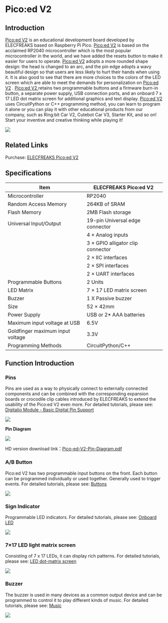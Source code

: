 ﻿---
sidebar_position: 1
sidebar_label: Pico:ed V2
---


# Pico:ed V2

## Introduction
[Pico:ed V2](https://shop.elecfreaks.com/products/elecfreaks-pico-ed-v2?_pos=2&_sid=2a999fcf2&_ss=r) is an educational development board developed by ELECFREAKS based on Raspberry Pi Pico. [Pico:ed V2](https://shop.elecfreaks.com/products/elecfreaks-pico-ed-v2?_pos=2&_sid=2a999fcf2&_ss=r)  is based on the acclaimed RP2040 microcontroller which is the most popular microcontroller in the world, and we have added the resets button to make it easier for users to operate. [Pico:ed V2](https://shop.elecfreaks.com/products/elecfreaks-pico-ed-v2?_pos=2&_sid=2a999fcf2&_ss=r)  adopts a more rounded shape design: the head is changed to an arc, and the pin edge adopts a wavy beautiful design so that users are less likely to hurt their hands when using it. It is also good to see that there are more choices to the colors of the LED screen which are able to meet the demands for personalization on [Pico:ed V2](https://shop.elecfreaks.com/products/elecfreaks-pico-ed-v2?_pos=2&_sid=2a999fcf2&_ss=r) .
[Pico:ed V2 ](https://shop.elecfreaks.com/products/elecfreaks-pico-ed-v2?_pos=2&_sid=2a999fcf2&_ss=r) retains two programmable buttons and a firmware burn-in button, a separate power supply, USB connection ports, and an onboard 7 x 17 LED dot matrix screen for additional graphics and text display. [Pico:ed V2](https://shop.elecfreaks.com/products/elecfreaks-pico-ed-v2?_pos=2&_sid=2a999fcf2&_ss=r) uses CircuitPython or C++ programming method, you can learn to program it alone or you can play it with other educational products from our company, such as Ring:bit Car V2, Cutebot Car V3, Starter Kit, and so on! Start your inventive and creative thinking while playing it!

![](https://wiki-media-ef.oss-cn-hongkong.aliyuncs.com/i18n/en/docusaurus-plugin-content-docs/current/pico/picoed/images/Pico-ed-V2-01.png)

## Related Links

Purchase: [ELECFREAKS Pico:ed V2](https://shop.elecfreaks.com/products/elecfreaks-pico-ed-v2?_pos=2&_sid=2a999fcf2&_ss=r)

## Specifications

| Item                   | ELECFREAKS Pico:ed V2             |
| ---------------------- | --------------------------------- |
| Microcontroller        | RP2040                            |
| Random Access Memory   | 264KB of SRAM                     |
| Flash  Memory          | 2MB Flash storage                 |
| Universal Input/Output | 19-pin Universal edge connector   |
|                        | 4 × Analog inputs                 |
|                        | 3 × GPIO alligator clip connector |
|                        | 2 × IIC interfaces                |
|                        | 2 × SPI interfaces                |
|                        | 2 × UART interfaces               |
| Programmable Buttons   | 2 Units                           |
| LED Matrix             | 7 × 17 LED matrix screen          |
| Buzzer                 | 1 X Passive buzzer                |
| Size                   | 52 × 42mm                         |
| Power Supply           | USB or 2* AAA batteries           |
| Maximum input voltage at USB | 6.5V                |
| Goldfinger maximum input voltage | 3.3V                |
| Programming Methods    | CircuitPython/C++                 |

## Function Introduction

### Pins

Pins are used as a way to physically connect to externally connected components and can be combined with the corresponding expansion boards or crocodile clip cables introduced by ELECFREAKS to extend the usability of the Pico:ed V2 even more.
For detailed tutorials, please see: [Digitalio Module - Basic Digital Pin Support](http://www.elecfreaks.com/learn-en/pico-ed/digitalio-module-basic-digital-pin-support.html)

![](https://wiki-media-ef.oss-cn-hongkong.aliyuncs.com/i18n/en/docusaurus-plugin-content-docs/current/pico/picoed/images/Pico-ed-V2-02.png)

**Pin Diagram**

![](https://wiki-media-ef.oss-cn-hongkong.aliyuncs.com/i18n/en/docusaurus-plugin-content-docs/current/pico/picoed/images/Pico-ed-V2-Pin-Diagram.png)

HD version download link：[Pico-ed-V2-Pin-Diagram.pdf](https://github.com/elecfreaks/learn-en/raw/master/pico-ed/file/Pico-ed-V2-Pin-Diagram.pdf)


### A/B Button

Pico:ed V2 has two programmable input buttons on the front. Each button can be programmed individually or used together. Generally used to trigger events.
For detailed tutorials, please see: [Buttons](http://www.elecfreaks.com/learn-en/pico-ed/buttons.html)

![](https://wiki-media-ef.oss-cn-hongkong.aliyuncs.com/i18n/en/docusaurus-plugin-content-docs/current/pico/picoed/images/Pico-ed-V2-03.png)

### Sign Indicator

Programmable LED indicators.
For detailed tutorials, please see: [Onboard LED](http://www.elecfreaks.com/learn-en/pico-ed/onboard-led.html)

![](https://wiki-media-ef.oss-cn-hongkong.aliyuncs.com/i18n/en/docusaurus-plugin-content-docs/current/pico/picoed/images/Pico-ed-V2-04.png)

### 7×17 LED light matrix screen

Consisting of 7 x 17 LEDs, it can display rich patterns.
For detailed tutorials, please see: [LED dot-matrix screen](http://www.elecfreaks.com/learn-en/pico-ed/led-dot-matrix-screen.html)

![](https://wiki-media-ef.oss-cn-hongkong.aliyuncs.com/i18n/en/docusaurus-plugin-content-docs/current/pico/picoed/images/Pico-ed-V2-05.png)

### Buzzer

The buzzer is used in many devices as a common output device and can be programmed to control it to play different kinds of music.
For detailed tutorials, please see: [Music](http://www.elecfreaks.com/learn-en/pico-ed/music.html)

![](https://wiki-media-ef.oss-cn-hongkong.aliyuncs.com/i18n/en/docusaurus-plugin-content-docs/current/pico/picoed/images/Pico-ed-V2-06.png)
